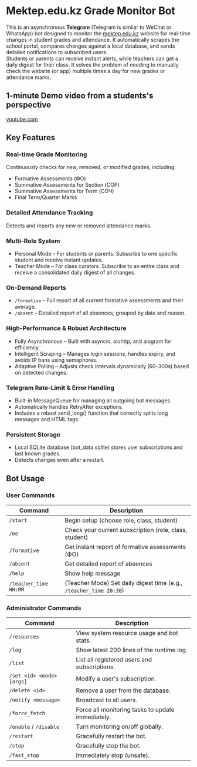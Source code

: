 # Mektep.edu.kz Grade Monitor Bot

This is an asynchronous **Telegram** (Telegram is similar to WeChat or WhatsApp) bot designed to monitor the [mektep.edu.kz](https://mektep.edu.kz) website for real-time changes in student grades and attendance. 
It automatically scrapes the school portal, compares changes against a local database, and sends detailed notifications to subscribed users.  
Students or parents can receive instant alerts, while teachers can get a daily digest for their class.
It solves the problem of needing to manually check the website (or app) multiple times a day for new grades or attendance marks.

## 1-minute Demo video from a students's perspective

[youtube.com](https://youtube.com/shorts/WWRYNReC1yQ?feature=share)

## Key Features

### Real-time Grade Monitoring
Continuously checks for new, removed, or modified grades, including:

- Formative Assessments (ФО)
- Summative Assessments for Section (СОР)
- Summative Assessments for Term (СОЧ)
- Final Term/Quarter Marks

### Detailed Attendance Tracking
Detects and reports any new or removed attendance marks.

### Multi-Role System

- Personal Mode – For students or parents. Subscribe to one specific student and receive instant updates.
- Teacher Mode – For class curators. Subscribe to an entire class and receive a consolidated daily digest of all changes.

### On-Demand Reports

- `/formative` – Full report of all current formative assessments and their average.  
- `/absent` – Detailed report of all absences, grouped by date and reason.

### High-Performance & Robust Architecture

- Fully Asynchronous – Built with asyncio, aiohttp, and aiogram for efficiency.  
- Intelligent Scraping – Manages login sessions, handles expiry, and avoids IP bans using semaphores.  
- Adaptive Polling – Adjusts check intervals dynamically (60–300s) based on detected changes.

### Telegram Rate-Limit & Error Handling

- Built-in MessageQueue for managing all outgoing bot messages.  
- Automatically handles RetryAfter exceptions.  
- Includes a robust send_long() function that correctly splits long messages and HTML tags.

### Persistent Storage

- Local SQLite database (bot_data.sqlite) stores user subscriptions and last known grades.  
- Detects changes even after a restart.

## Bot Usage

### User Commands

| Command | Description |
|----------|--------------|
| `/start` | Begin setup (choose role, class, student) |
| `/me` | Check your current subscription (role, class, student) |
| `/formative` | Get instant report of formative assessments (ФО) |
| `/absent` | Get detailed report of absences |
| `/help` | Show help message |
| `/teacher_time HH:MM` | (Teacher Mode) Set daily digest time (e.g., `/teacher_time 20:30`) |

### Administrator Commands

| Command | Description |
|----------|--------------|
| `/resources` | View system resource usage and bot stats. |
| `/log` | Show latest 200 lines of the runtime log. |
| `/list` | List all registered users and subscriptions. |
| `/set <id> <mode> [args]` | Modify a user's subscription. |
| `/delete <id>` | Remove a user from the database. |
| `/notify <message>` | Broadcast to all users. |
| `/force_fetch` | Force all monitoring tasks to update immediately. |
| `/enable` / `/disable` | Turn monitoring on/off globally. |
| `/restart` | Gracefully restart the bot. |
| `/stop` | Gracefully stop the bot. |
| `/fast_stop` | Immediately stop (unsafe). |
